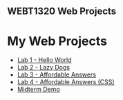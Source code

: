 ## WEBT1320 Web Projects

<h1>My Web Projects</h1>
<ul>
    <li><a href="Lab 1/index.html" target="_blank">Lab 1 - Hello World</a></li>
    <li><a href="Lab 2/index.html" target="_blank">Lab 2 - Lazy Dogs</a></li>
    <li><a href="Lab 3/index.html" target="_blank">Lab 3 - Affordable Answers</a></li>
    <li><a href="Lab 4/index.html" target="_blank">Lab 4 - Affordable Answers (CSS)</a></li>
    <li><a href="Midterm Demo/index.html" target="_blank">Midterm Demo</a></li>